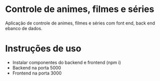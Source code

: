 # Controle de animes, filmes e séries
Aplicação de controle de animes, filmes e séries com font end, back end ebanco de dados.

# Instruções de uso

- Instalar componentes do backend e frontend (npm i)
- Backend na porta 5000
- Frontend na porta 3000
